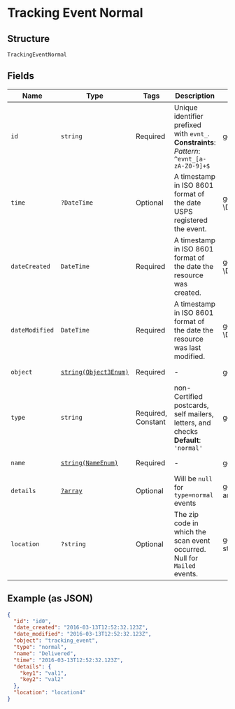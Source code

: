
# Tracking Event Normal

## Structure

`TrackingEventNormal`

## Fields

| Name | Type | Tags | Description | Getter | Setter |
|  --- | --- | --- | --- | --- | --- |
| `id` | `string` | Required | Unique identifier prefixed with `evnt_`.<br>**Constraints**: *Pattern*: `^evnt_[a-zA-Z0-9]+$` | getId(): string | setId(string id): void |
| `time` | `?DateTime` | Optional | A timestamp in ISO 8601 format of the date USPS registered the event. | getTime(): ?\DateTime | setTime(?\DateTime time): void |
| `dateCreated` | `DateTime` | Required | A timestamp in ISO 8601 format of the date the resource was created. | getDateCreated(): \DateTime | setDateCreated(\DateTime dateCreated): void |
| `dateModified` | `DateTime` | Required | A timestamp in ISO 8601 format of the date the resource was last modified. | getDateModified(): \DateTime | setDateModified(\DateTime dateModified): void |
| `object` | [`string(Object3Enum)`](../../doc/models/object-3-enum.md) | Required | - | getObject(): string | setObject(string object): void |
| `type` | `string` | Required, Constant | non-Certified postcards, self mailers, letters, and checks<br>**Default**: `'normal'` | getType(): string | setType(string type): void |
| `name` | [`string(NameEnum)`](../../doc/models/name-enum.md) | Required | - | getName(): string | setName(string name): void |
| `details` | [`?array`](../../doc/models/object-enum.md) | Optional | Will be `null` for `type=normal` events | getDetails(): ?array | setDetails(?array details): void |
| `location` | `?string` | Optional | The zip code in which the scan event occurred. Null for `Mailed` events. | getLocation(): ?string | setLocation(?string location): void |

## Example (as JSON)

```json
{
  "id": "id0",
  "date_created": "2016-03-13T12:52:32.123Z",
  "date_modified": "2016-03-13T12:52:32.123Z",
  "object": "tracking_event",
  "type": "normal",
  "name": "Delivered",
  "time": "2016-03-13T12:52:32.123Z",
  "details": {
    "key1": "val1",
    "key2": "val2"
  },
  "location": "location4"
}
```

